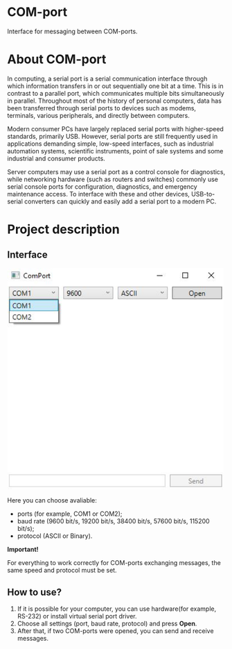 # COM-port
Interface for messaging between COM-ports.

# About COM-port
In computing, a serial port is a serial communication interface through which information transfers in or out sequentially one bit at a time. This is in contrast to a parallel port, which communicates multiple bits simultaneously in parallel. Throughout most of the history of personal computers, data has been transferred through serial ports to devices such as modems, terminals, various peripherals, and directly between computers.

Modern consumer PCs have largely replaced serial ports with higher-speed standards, primarily USB. However, serial ports are still frequently used in applications demanding simple, low-speed interfaces, such as industrial automation systems, scientific instruments, point of sale systems and some industrial and consumer products.

Server computers may use a serial port as a control console for diagnostics, while networking hardware (such as routers and switches) commonly use serial console ports for configuration, diagnostics, and emergency maintenance access. To interface with these and other devices, USB-to-serial converters can quickly and easily add a serial port to a modern PC.

# Project description
## Interface
<img src="images/interface.jpg" width="500" />

Here you can choose avaliable:
* ports (for example, COM1 or COM2);
* baud rate (9600 bit/s, 19200 bit/s, 38400 bit/s, 57600 bit/s, 115200 bit/s);
* protocol (ASCII or Binary).

**Important!**

For everything to work correctly for COM-ports exchanging messages, the same speed and protocol must be set.
## How to use?
1. If it is possible for your computer, you can use hardware(for example, RS-232) or install virtual serial port driver.
2. Choose all settings (port, baud rate, protocol) and press **Open**.
3. After that, if two COM-ports were opened, you can send and receive messages.

